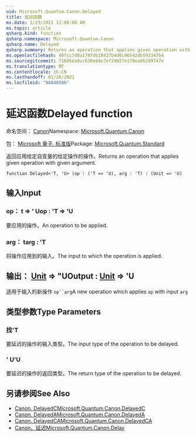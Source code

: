 ```yaml
---
uid: Microsoft.Quantum.Canon.Delayed
title: 延迟函数
ms.date: 1/23/2021 12:00:00 AM
ms.topic: article
qsharp.kind: function
qsharp.namespace: Microsoft.Quantum.Canon
qsharp.name: Delayed
qsharp.summary: Returns an operation that applies given operation with given argument.
ms.openlocfilehash: 40fcc7d0a178fdb18437b4d6c96542db593347b4
ms.sourcegitcommit: 71605ea9cc630e84e7ef29027e1f0ea06299747e
ms.translationtype: MT
ms.contentlocale: zh-CN
ms.lasthandoff: 01/26/2021
ms.locfileid: "98840586"
---
```

# <a name="delayed-function"></a><span data-ttu-id="76fe0-102">延迟函数</span><span class="sxs-lookup"><span data-stu-id="76fe0-102">Delayed function</span></span>

<span data-ttu-id="76fe0-103">命名空间： [Canon](xref:Microsoft.Quantum.Canon)</span><span class="sxs-lookup"><span data-stu-id="76fe0-103">Namespace: [Microsoft.Quantum.Canon](xref:Microsoft.Quantum.Canon)</span></span>

<span data-ttu-id="76fe0-104">包： [Microsoft 量子. 标准版](https://nuget.org/packages/Microsoft.Quantum.Standard)</span><span class="sxs-lookup"><span data-stu-id="76fe0-104">Package: [Microsoft.Quantum.Standard](https://nuget.org/packages/Microsoft.Quantum.Standard)</span></span>


<span data-ttu-id="76fe0-105">返回应用给定自变量的给定操作的操作。</span><span class="sxs-lookup"><span data-stu-id="76fe0-105">Returns an operation that applies given operation with given argument.</span></span>

```qsharp
function Delayed<'T, 'U> (op : ('T => 'U), arg : 'T) : (Unit => 'U)
```


## <a name="input"></a><span data-ttu-id="76fe0-106">输入</span><span class="sxs-lookup"><span data-stu-id="76fe0-106">Input</span></span>

### <a name="op--t--u"></a><span data-ttu-id="76fe0-107">op： t => ' U</span><span class="sxs-lookup"><span data-stu-id="76fe0-107">op : 'T => 'U</span></span> 

<span data-ttu-id="76fe0-108">要应用的操作。</span><span class="sxs-lookup"><span data-stu-id="76fe0-108">An operation to be applied.</span></span>


### <a name="arg--t"></a><span data-ttu-id="76fe0-109">arg： t</span><span class="sxs-lookup"><span data-stu-id="76fe0-109">arg : 'T</span></span>

<span data-ttu-id="76fe0-110">将操作应用到的输入。</span><span class="sxs-lookup"><span data-stu-id="76fe0-110">The input to which the operation is applied.</span></span>



## <a name="output--unit--u"></a><span data-ttu-id="76fe0-111">输出： [Unit](xref:microsoft.quantum.lang-ref.unit) => "U</span><span class="sxs-lookup"><span data-stu-id="76fe0-111">Output : [Unit](xref:microsoft.quantum.lang-ref.unit) => 'U</span></span> 

<span data-ttu-id="76fe0-112">适用于输入的新操作 `op``arg`</span><span class="sxs-lookup"><span data-stu-id="76fe0-112">A new operation which applies `op` with input `arg`</span></span>

## <a name="type-parameters"></a><span data-ttu-id="76fe0-113">类型参数</span><span class="sxs-lookup"><span data-stu-id="76fe0-113">Type Parameters</span></span>

### <a name="t"></a><span data-ttu-id="76fe0-114">找</span><span class="sxs-lookup"><span data-stu-id="76fe0-114">'T</span></span>

<span data-ttu-id="76fe0-115">要延迟的操作的输入类型。</span><span class="sxs-lookup"><span data-stu-id="76fe0-115">The input type of the operation to be delayed.</span></span>
### <a name="u"></a><span data-ttu-id="76fe0-116">' U</span><span class="sxs-lookup"><span data-stu-id="76fe0-116">'U</span></span>

<span data-ttu-id="76fe0-117">要延迟的操作的返回类型。</span><span class="sxs-lookup"><span data-stu-id="76fe0-117">The return type of the operation to be delayed.</span></span>

## <a name="see-also"></a><span data-ttu-id="76fe0-118">另请参阅</span><span class="sxs-lookup"><span data-stu-id="76fe0-118">See Also</span></span>

- [<span data-ttu-id="76fe0-119">Canon. DelayedC</span><span class="sxs-lookup"><span data-stu-id="76fe0-119">Microsoft.Quantum.Canon.DelayedC</span></span>](xref:Microsoft.Quantum.Canon.DelayedC)
- [<span data-ttu-id="76fe0-120">Canon. DelayedA</span><span class="sxs-lookup"><span data-stu-id="76fe0-120">Microsoft.Quantum.Canon.DelayedA</span></span>](xref:Microsoft.Quantum.Canon.DelayedA)
- [<span data-ttu-id="76fe0-121">Canon. DelayedCA</span><span class="sxs-lookup"><span data-stu-id="76fe0-121">Microsoft.Quantum.Canon.DelayedCA</span></span>](xref:Microsoft.Quantum.Canon.DelayedCA)
- [<span data-ttu-id="76fe0-122">Canon。延迟</span><span class="sxs-lookup"><span data-stu-id="76fe0-122">Microsoft.Quantum.Canon.Delay</span></span>](xref:Microsoft.Quantum.Canon.Delay)